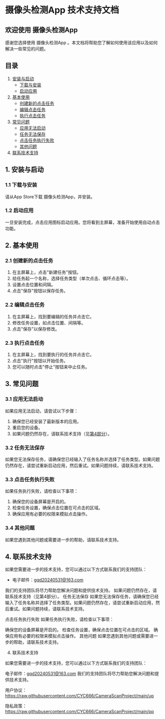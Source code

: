 # 摄像头检测App 技术支持文档


## 欢迎使用 摄像头检测App

感谢您选择使用 摄像头检测App 。本文档将帮助您了解如何使用该应用以及如何解决一些常见的问题。

## 目录

1. [安装与启动](#1-安装与启动)
   - [下载与安装](#11-下载与安装)
   - [启动应用](#12-启动应用)
2. [基本使用](#2-基本使用)
   - [创建新的点击任务](#21-创建新的点击任务)
   - [编辑点击任务](#22-编辑点击任务)
   - [执行点击任务](#23-执行点击任务)
3. [常见问题](#3-常见问题)
   - [应用无法启动](#31-应用无法启动)
   - [任务无法保存](#32-任务无法保存)
   - [点击任务执行失败](#33-点击任务执行失败)
   - [其他问题](#34-其他问题)
4. [联系技术支持](#4-联系技术支持)

## 1. 安装与启动

### 1.1 下载与安装

请从App Store下载 摄像头检测App，并安装。

### 1.2 启动应用

一旦安装完成，点击应用图标启动应用。您将看到主屏幕，准备开始使用自动点击功能。

## 2. 基本使用

### 2.1 创建新的点击任务

1. 在主屏幕上，点击"新建任务"按钮。
2. 给任务起一个名称，选择任务类型（单次点击、循环点击等）。
3. 设置点击位置和间隔。
4. 点击"保存"按钮以保存任务。

### 2.2 编辑点击任务

1. 在主屏幕上，找到要编辑的任务并点击它。
2. 修改任务设置，如点击位置、间隔等。
3. 点击"保存"以保存修改。

### 2.3 执行点击任务

1. 在主屏幕上，找到要执行的任务并点击它。
2. 点击"执行"按钮以开始任务。
3. 您可以随时点击"停止"按钮来中止任务。

## 3. 常见问题

### 3.1 应用无法启动

如果应用无法启动，请尝试以下步骤：

1. 确保您已经安装了最新版本的应用。
2. 重启您的设备。
3. 如果问题仍然存在，请联系技术支持（见[第4部分](#4-联系技术支持)）。

### 3.2 任务无法保存

如果您无法保存任务，请确保您已经输入了任务名称并选择了任务类型。如果问题仍然存在，请尝试重新启动应用，然后重试。如果问题持续，请联系技术支持。

### 3.3 点击任务执行失败

如果任务执行失败，请检查以下事项：

1. 确保您的设备屏幕是开启的。
2. 检查任务设置，确保点击位置在可点击的区域。
3. 确保应用有必要的权限来模拟点击操作。

### 3.4 其他问题

如果您遇到其他问题或需要进一步的帮助，请联系技术支持。

## 4. 联系技术支持

如果您需要进一步的技术支持，您可以通过以下方式联系我们的支持团队：

- 电子邮件：gqd20240531@163.com

我们的支持团队将尽力帮助您解决问题和提供技术支持。
如果问题仍然存在，请联系技术支持（见第4部分）。
任务无法保存
如果您无法保存任务，请确保您已经输入了任务名称并选择了任务类型。如果问题仍然存在，请尝试重新启动应用，然后重试。如果问题持续，请联系技术支持。

点击任务执行失败
如果任务执行失败，请检查以下事项：

确保您的设备屏幕是开启的。
检查任务设置，确保点击位置在可点击的区域。
确保应用有必要的权限来模拟点击操作。
其他问题
如果您遇到其他问题或需要进一步的帮助，请联系技术支持。

4. 联系技术支持

如果您需要进一步的技术支持，您可以通过以下方式联系我们的支持团队：

电子邮件：gqd20240531@163.com
我们的支持团队将尽力帮助您解决问题和提供技术支持。

用户协议：
https://raw.githubusercontent.com/CYC666/CameraScanProject/main/up

隐私政策：
https://raw.githubusercontent.com/CYC666/CameraScanProject/main/pp



